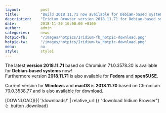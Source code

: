 ```yaml
---
layout: 		post
title:  		"Build 2018.11.71 now available for Debian-based systems"
description: 	"Iridium Browser version 2018.11.71 for Debian-based systems now available."
date:	 		2018-11-20 10:00:00 +0100
author:			admin
categories:		news
hotpic-fb:		"/images/hotpics/Iridium-fb_hotpic-download.png"
hotpic-tw:		"/images/hotpics/Iridium-tw_hotpic-download.png"
menu: 			no
style: 			style1
---
```


The latest **version 2018.11.71** based on Chromium 71.0.3578.30 is available for **Debian-based systems** now!   
Furthermore version **2018.11.71** is also available for **Fedora** and **openSUSE**.    
     
Current version for **Windows** and **macOS** is **2018.11.70** based on Chromium 70.0.3538.77 and is also available for download.
        
[DOWNLOAD]({{ '/downloads/' | relative_url }} "download Iridium Browser"){: .button .download}